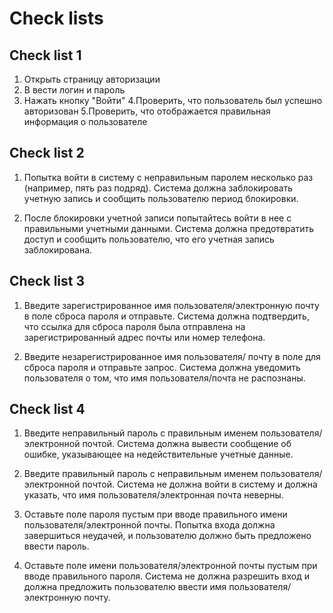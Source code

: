 # Check lists
## Check list 1

1. Открыть страницу авторизации
2. В вести логин и пароль
3. Нажать кнопку "Войти"
4.Проверить, что пользователь был успешно авторизован
5.Проверить, что отображается правильная информация о пользователе

## Check list 2
 1. Попытка войти в систему с неправильным паролем несколько раз (например, пять раз подряд). Система должна заблокировать учетную запись и сообщить пользователю период блокировки.

 2. После блокировки учетной записи попытайтесь войти в нее с правильными учетными данными. Система должна предотвратить доступ и сообщить пользователю, что его учетная запись заблокирована.

## Check list 3

 1. Введите зарегистрированное имя пользователя/электронную почту в поле сброса пароля и отправьте. Система должна подтвердить, что ссылка для сброса пароля была отправлена на зарегистрированный адрес почты или номер телефона.

 2. Введите незарегистрированное имя пользователя/ почту в поле для сброса пароля и отправьте запрос. Система должна уведомить пользователя о том, что имя пользователя/почта не распознаны.

## Check list 4

1. Введите неправильный пароль с правильным именем пользователя/электронной почтой. Система должна вывести сообщение об ошибке, указывающее на недействительные учетные данные.

2. Введите правильный пароль с неправильным именем пользователя/электронной почтой. Система не должна войти в систему и должна указать, что имя пользователя/электронная почта неверны.

3. Оставьте поле пароля пустым при вводе правильного имени пользователя/электронной почты. Попытка входа должна завершиться неудачей, и пользователю должно быть предложено ввести пароль.

4. Оставьте поле имени пользователя/электронной почты пустым при вводе правильного пароля. Система не должна разрешить вход и должна предложить пользователю ввести имя пользователя/электронную почту.
